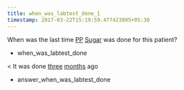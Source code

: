 ```yaml
---
title: when_was_labtest_done_1
timestamp: 2017-03-22T15:19:59.477423895+05:30
---
```


When was the last time [PP](labtest_name) [Sugar](labtest_name) was done for this patient?
* when_was_labtest_done

< It was done [three](range_count) [months](range_unit) ago
* answer_when_was_labtest_done
